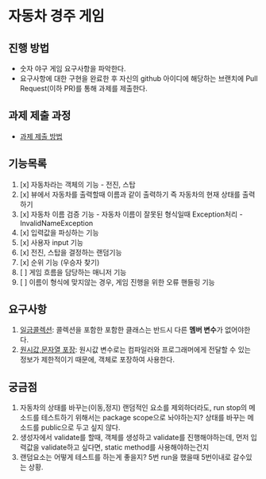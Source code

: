 # 자동차 경주 게임
## 진행 방법
* 숫자 야구 게임 요구사항을 파악한다.
* 요구사항에 대한 구현을 완료한 후 자신의 github 아이디에 해당하는 브랜치에 Pull Request(이하 PR)를 통해 과제를 제출한다.

## 과제 제출 과정
* [과제 제출 방법](https://github.com/next-step/nextstep-docs/tree/master/precourse)

## 기능목록
1. [x] 자동차라는 객체의 기능 - 전진, 스탑
2. [x] 뷰에서 자동차를 출력할때 이름과 같이 출력하기 즉 자동차의 현재 상태를 출력하기
3. [x] 자동차 이름 검증 기능 - 자동차 이름이 잘못된 형식일때 Exception처리 - InvalidNameException
4. [x] 입력값을 파싱하는 기능
5. [x] 사용자 input 기능
6. [x] 전진, 스탑을 결정하는 랜덤기능
7. [x] 순위 기능 (우승자 찾기)
8. [ ] 게임 흐름을 담당하는 매니저 기능
9. [ ] 이름이 형식에 맞지않는 경우, 게임 진행을 위한 오류 핸들링 기능

## 요구사항
1. [일금콜렉션](https://developerfarm.wordpress.com/2012/02/01/object_calisthenics_/): 콜렉션을 포함한 포함한 클래스는 반드시 다른 **멤버 변수**가 없어야한다.
2. [원시값,문자열 포장](https://developerfarm.wordpress.com/2012/01/27/object_calisthenics_4/): 원시값 변수로는 컴파일러와 프로그래머에게 전달할 수 있는 정보가 제한적이기 때문에, 객체로 포장하여 사용한다.

## 궁금점
1. 자동차의 상태를 바꾸는(이동,정지) 랜덤적인 요소를 제외하더라도, run stop의 메소드를 테스트하기 위해서는 package scope으로 놔야하는지? 상태를 바꾸는 메소드를 public으로 두고 싶지 않다.
2. 생성자에서 validate를 할때, 객체를 생성하고 validate를 진행해야하는데, 먼저 입력값을 validate하고 싶다면, static method를 사용해야하는건지
3. 랜덤요소는 어떻게 테스트를 하는게 좋을지? 5번 run을 했을때 5번이내로 갈수있는 상황.


